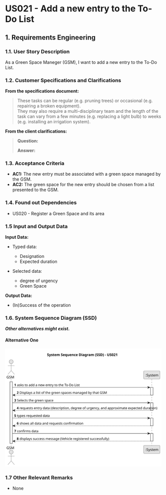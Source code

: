 # US021 - Add a new entry to the To-Do List


## 1. Requirements Engineering

### 1.1. User Story Description

As a Green Space Maneger (GSM), I want to add a new entry to the To-Do List.

### 1.2. Customer Specifications and Clarifications 

**From the specifications document:**

>  These tasks can be regular (e.g. pruning trees) or occasional (e.g. repairing a broken equipment).  
>   They may also require a multi-disciplinary team and the length of the task can vary from a few minutes (e.g. replacing a light bulb) to weeks (e.g. installing an irrigation system).
 
**From the client clarifications:**

> **Question:**   
> 
> **Answer:** 


### 1.3. Acceptance Criteria

* **AC1:** The new entry must be associated with a green space managed by the GSM.
* **AC2:** The green space for the new entry should be chosen from a list presented to the GSM.

### 1.4. Found out Dependencies

* US020 - Register a Green Space and its area 

### 1.5 Input and Output Data

**Input Data:**

* Typed data:
    * Designation
    * Expected duration
	
* Selected data:
    * degree of urgency
    * Green Space 

**Output Data:**

* (In)Success of the operation

### 1.6. System Sequence Diagram (SSD)

**_Other alternatives might exist._**

#### Alternative One

![System Sequence Diagram - Alternative One](svg/us021-system-sequence-diagram-alternative-one.svg)

### 1.7 Other Relevant Remarks

* None